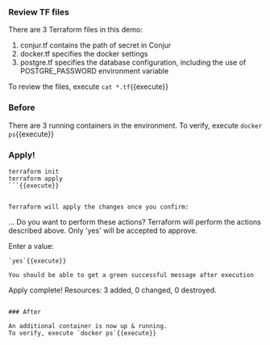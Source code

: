 
### Review TF files

There are 3 Terraform files in this demo:

1. conjur.tf contains the path of secret in Conjur
2. docker.tf specifies the docker settings
3. postgre.tf specifies the database configuration, including the use of POSTGRE_PASSWORD environment variable

To review the files, execute `cat *.tf`{{execute}}

### Before

There are 3 running containers in the environment.
To verify, execute `docker ps`{{execute}}

### Apply!

```
terraform init
terraform apply
```{{execute}}


Terraform will apply the changes once you confirm:

```
...
Do you want to perform these actions?
  Terraform will perform the actions described above.
  Only 'yes' will be accepted to approve.

  Enter a value: 
```  
`yes`{{execute}}

You should be able to get a green successful message after execution

```
Apply complete! Resources: 3 added, 0 changed, 0 destroyed.
```

### After

An additional container is now up & running.
To verify, execute `docker ps`{{execute}}
